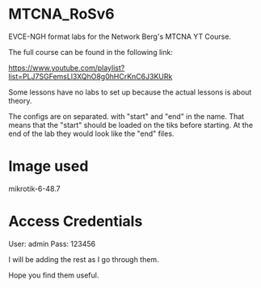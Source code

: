# MTCNA_RoSv6

EVCE-NGH format labs for the Network Berg's MTCNA YT Course.

The full course can be found in the following link:

https://www.youtube.com/playlist?list=PLJ7SGFemsLl3XQhO8g0hHCrKnC6J3KURk

Some lessons have no labs to set up because the actual lessons is about theory.

The configs are on separated. with "start" and "end" in the name. That means that the "start" should be loaded on the tiks before starting. 
At the end of the lab they would look like the "end" files.

Image used
==========

mikrotik-6-48.7

Access Credentials
==================

User: admin
Pass: 123456

I will be adding the rest as I go through them.

Hope you find them useful.
